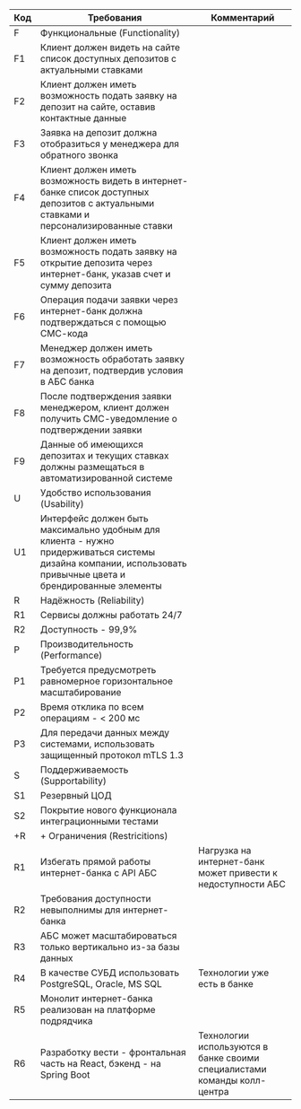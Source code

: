 | Код | Требования                                                                                                                                                       | Комментарий                                                              |
|-----|------------------------------------------------------------------------------------------------------------------------------------------------------------------|--------------------------------------------------------------------------|
| F   | Функциональные (Functionality)                                                                                                                                   |                                                                          |
| F1  | Клиент должен видеть на сайте список доступных депозитов с актуальными ставками                                                                                  |                                                                          |
| F2  | Клиент должен иметь возможность подать заявку на депозит на сайте, оставив контактные данные                                                                     |                                                                          |
| F3  | Заявка на депозит должна отобразиться у менеджера для обратного звонка                                                                                           |                                                                          |
| F4  | Клиент должен иметь возможность видеть в интернет-банке список доступных депозитов с актуальными ставками и персонализированные ставки                           |                                                                          |
| F5  | Клиент должен иметь возможность подать заявку на открытие депозита через интернет-банк, указав счет и сумму депозита                                             |                                                                          |
| F6  | Операция подачи заявки через интернет-банк должна подтверждаться с помощью СМС-кода                                                                              |                                                                          |
| F7  | Менеджер должен иметь возможность обработать заявку на депозит, подтвердив условия в АБС банка                                                                   |                                                                          |
| F8  | После подтверждения заявки менеджером, клиент должен получить СМС-уведомление о подтверждении заявки                                                             |                                                                          |
| F9  | Данные об имеющихся депозитах и текущих ставках должны размещаться в автоматизированной системе                                                                  |                                                                          |
| U   | Удобство использования (Usability)                                                                                                                               |                                                                          |
| U1  | Интерфейс должен быть максимально удобным для  клиента  -  нужно придерживаться системы дизайна компании, использовать привычные цвета и брендированные элементы |                                                                          |
| R   | Надёжность (Reliability)                                                                                                                                         |                                                                          |
| R1  | Сервисы должны работать 24/7                                                                                                                                     |                                                                          |
| R2  | Доступность - 99,9%                                                                                                                                              |                                                                          |
| P   | Производительность (Performance)                                                                                                                                 |                                                                          |
| P1  | Требуется предусмотреть равномерное горизонтальное масштабирование                                                                                               |                                                                          |
| P2  | Время отклика по всем операциям - < 200 мс                                                                                                                       |                                                                          |
| P3  | Для передачи данных между системами, использовать защищенный протокол mTLS 1.3                                                                                   |                                                                          |
| S   | Поддерживаемость (Supportability)                                                                                                                                |                                                                          |
| S1  | Резервный ЦОД                                                                                                                                                    |                                                                          |
| S2  | Покрытие нового функционала интеграционными тестами                                                                                                              |                                                                          |
| +R  | + Ограничения (Restricitions)                                                                                                                                    |                                                                          |
| R1  | Избегать прямой работы интернет-банка с API АБС                                                                                                                  | Нагрузка на интернет-банк может привести к недоступности АБС             |
| R2  | Требования доступности невыполнимы для интернет-банка                                                                                                            |                                                                          |
| R3  | АБС может масштабироваться только вертикально из-за базы данных                                                                                                  |                                                                          |
| R4  | В качестве СУБД использовать PostgreSQL, Oracle, MS SQL                                                                                                          | Технологии уже есть в банке                                              |
| R5  | Монолит интернет-банка реализован на платформе подрядчика                                                                                                        |                                                                          |
| R6  | Разработку вести - фронтальная часть на React, бэкенд - на Spring Boot                                                                                           | Технологии используются в банке своими специалистами команды колл-центра |
